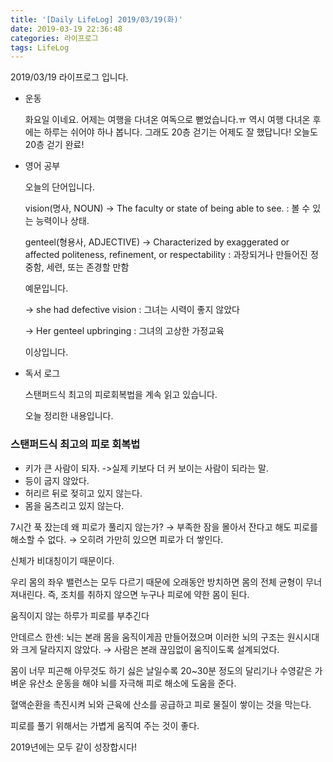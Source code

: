 ```yaml
---
title: '[Daily LifeLog] 2019/03/19(화)'
date: 2019-03-19 22:36:48
categories: 라이프로그
tags: LifeLog
---
```


2019/03/19 라이프로그 입니다.

- 운동

  화요일 이네요.
  어제는 여행을 다녀온 여독으로 뻗었습니다.ㅠ
  역시 여행 다녀온 후에는 하루는 쉬어야 하나 봅니다.
  그래도 20층 걷기는 어제도 잘 했답니다!
  오늘도 20층 걷기 완료!

- 영어 공부

  오늘의 단어입니다.

  vision(명사, NOUN)
	-> The faculty or state of being able to see.
	: 볼 수 있는 능력이나 상태.

  genteel(형용사, ADJECTIVE)
	-> Characterized by exaggerated or affected politeness, refinement, or respectability
	: 과장되거나 만들어진 정중함, 세련, 또는 존경할 만함

	예문입니다.

	-> she had defective vision
	: 그녀는 시력이 좋지 않았다

	-> Her genteel upbringing
	: 그녀의 고상한 가정교육

	이상입니다.

- 독서 로그

	스탠퍼드식 최고의 피로회복법을 계속 읽고 있습니다.

	오늘 정리한 내용입니다.

### 스탠퍼드식 최고의 피로 회복법
- 키가 큰 사람이 되자.
->실제 키보다 더 커 보이는 사람이 되라는 말.
- 등이 굽지 않았다.
- 허리르 뒤로 젖히고 있지 않는다.
- 몸을 움츠리고 있지 않는다.

7시간 푹 잤는데 왜 피로가 풀리지 않는가?
→ 부족한 잠을 몰아서 잔다고 해도 피로를 해소할 수 없다.
→ 오히려 가만히 있으면 피로가 더 쌓인다.

신체가 비대칭이기 때문이다.

우리 몸의 좌우 밸런스는 모두 다르기 때문에 오래동안 방치하면 몸의 전체 균형이 무너져내린다.
즉, 조치를 취하지 않으면 누구나 피로에 약한 몸이 된다.

움직이지 않는 하루가 피로를 부추긴다

안데르스 한센: 뇌는 본래 몸을 움직이게끔 만들어졌으며 이러한 뇌의 구조는 원시시대와 크게 달라지지 않았다.
→ 사람은 본래 끊임없이 움직이도록 설계되었다.

몸이 너무 피곤해 아무것도 하기 싫은 날일수록 20~30분 정도의 달리기나 수영같은 가벼운 유산소 운동을 해야 뇌를 자극해 피로 해소에 도움을 준다.

혈액순환을 촉진시켜 뇌와 근육에 산소를 공급하고 피로 물질이 쌓이는 것을 막는다.

피로를 풀기 위해서는 가볍게 움직여 주는 것이 좋다.

2019년에는 모두 같이 성장합시다!
